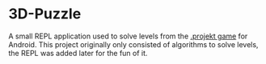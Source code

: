 # 3D-Puzzle

A small REPL application used to solve levels from the 
[.projekt game](https://play.google.com/store/apps/details?id=com.stampedegames.projekt&hl=en_US) for Android. This
project originally only consisted of algorithms to solve levels, the REPL was added later for the fun of it.
